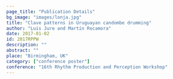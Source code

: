 ```yaml
---
page_title: "Publication Details"
bg_image: "images/lonja.jpg" 
title: "Clave patterns in Uruguayan candombe drumming"  
author: "Luis Jure and Martín Rocamora"  
date: 2017-01-02
id: 2017RPPW
description: ""  
abstract: ""  
place: "Birmingham, UK"  
category: ["conference poster"]
conference: "16th Rhythm Production and Perception Workshop" 
---
```

